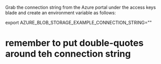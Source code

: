 Grab the connection string from the Azure portal under the access keys blade and create an environment variable as follows:

export AZURE_BLOB_STORAGE_EXAMPLE_CONNECTION_STRING="<connection-string>"

# remember to put double-quotes around teh connection string